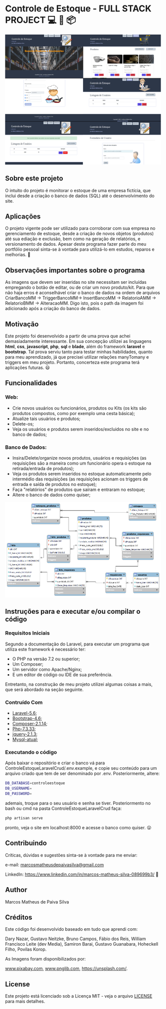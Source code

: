 # Controle de Estoque - FULL STACK PROJECT :computer: :office: :package: 

![toguether.png](https://github.com/M-MSilva/CrudControleEstoque/blob/master/toguether.png) 

## Sobre este projeto

O intuito do projeto é monitorar o estoque de uma empresa fictícia, que inclui desde a criação o banco de dados (SQL) até o desenvolvimento do site.

## Aplicações 

O projeto vigente pode ser utilizado para corroborar com sua empresa no gerenciamento de estoque, desde a criação de novos objetos (produtos) até sua ediação e exclusão, bem como na geração de relatórios, e versionamento de dados. Apesar deste programa fazer parte do meu portfólio pessoal sinta-se à vontade para utilizá-lo em estudos, reparos e melhorias. :call_me_hand:

## Observações importantes sobre o programa

As imagens que devem ser inseridas no site necessitam ser incluídas empregando o botão de editar, ou de criar um novo produto/kit. Para que não haja erros é aconselhável criar o banco de dados na ordem de arquivos CriarBancoMM -> TriggerBancoMM-> InsertBancoMM -> RelatorioAMM -> RelatorioBMM -> AlteracaoMM. Digo isto, pois o path da imagem foi adicionado após a criação do banco de dados.

## Motivação

Este projeto foi desenvolvido a partir de uma prova que achei demasiadamente interessante. Em sua concepção utilizei as linguagens **html**, **css**, **javascript**, **php**, **sql** e **blade**, além do framework **laravel** e **bootstrap**. Tal prova serviu tanto  para testar minhas habilidades, quanto para  meu aprendizado, já que precisei utilizar relações manyTomany e triggers em meu projeto. Portanto, concerteza este programa terá aplicações futuras. :smiley:

## Funcionalidades

### Web:

* Crie novos usuários ou funcionários, produtos ou Kits (os kits são produtos compostos, como por exemplo uma cesta básica);
* Atualize tais usuários e produtos;
* Delete-os;
* Veja os usuários e produtos serem inseridos/excluidos no site e no banco de dados;


### Banco de Dados:

* Insira/Delete/organize novos produtos, usuários e requisições (as requisições são a maneira como um funcionário opera o estoque na retirada/entrada de produtos);
* Veja os produtos serem inseridos no estoque automaticamente pelo intermédio das requisições (as requisições acionam os triggers de entrada e saída de produtos no estoque);
* Faça "relatórios" de produtos que saíram e entraram no estoque;
* Altere o banco de dados como quiser;

![BancoControleDeestoque.png](https://github.com/M-MSilva/CrudControleEstoque/blob/master/BancoDeDados/BancoControleDeestoque.png) 

## Instruções para e executar e/ou compilar o código

### Requisitos Iniciais

Segundo a documentação do Laravel, para executar um programa que utiliza este framework é necessário ter:

* O PHP na versão 7.2 ou superior;
* Um Composer;
* Um servidor como Apache/Nginx;
* E um editor de código ou IDE de sua preferência.

Entretanto, na construção de meu projeto utilizei algumas coisas a mais, que será abordado na seção seguinte.

### Contruído Com

* [Laravel-5.6](https://laravel.com/docs/5.6);
* [Bootstrap-4.6](https://getbootstrap.com/docs/4.6/getting-started/introduction/);
* [Composer-2.1.14](https://getcomposer.org/download/);
* [Php-7.3.33](https://www.php.net/releases/index.php);
* [jquery-2.1.3](https://jquery.com/download/);
* [Mysql-atual](https://dev.mysql.com/downloads/workbench/);


### Executando o código

Após baixar o repositório e criar o banco vá para ControleEstoqueLaravelCrud/.env.example, e copie seu conteúdo para um arquivo criado que tem de ser denominado por .env. Posteriormente, altere:

```bash
DB_DATABASE=controleestoque
DB_USERNAME=
DB_PASSWORD=
```

ademais, troque para o seu usuário e senha se tiver. Posteriormento no bash ou cmd  na pasta ControleEstoqueLaravelCrud faça:

```bash
php artisan serve
```
pronto, veja o site em localhost:8000 e acesse o banco como quiser. :open_mouth:


## Contribuindo 

Críticas, dúvidas e sugestões sinta-se à vontade para me enviar:

e-mail: marcosmatheusdepaivasilva@gmail.com

LinkedIn: https://www.linkedin.com/in/marcos-matheus-silva-089699b3/ :hugs:

## Author

Marcos Matheus de Paiva Silva

## Créditos

Este código foi desenvolvido baseado em tudo que aprendi com:

Dary Nazar, Gustavo Neitzke, Bruno Campos, Fábio dos Reis, William Francisco Leite (dev Media), Samiron Barai, Gustavo Guanabara, Hoheckell Filho, Povilas Korop.

As Imagens foram disponibilizados por:

 www.pixabay.com, www.pnglib.com, https://unsplash.com/.

## License

Este projeto está licenciado sob a Licença MIT - veja o arquivo [LICENSE](LICENSE) para mais detalhes.
